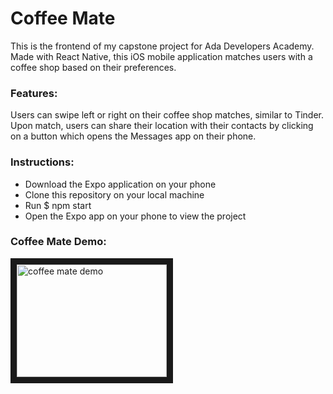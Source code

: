 # Coffee Mate 

This is the frontend of my capstone project for Ada Developers Academy. Made with React Native, this iOS mobile application matches users with a coffee shop based on their preferences.

### Features:
Users can swipe left or right on their coffee shop matches, similar to Tinder. Upon match, users can share their location with their contacts by clicking on a button which opens the Messages app on their phone.

### Instructions:
* Download the Expo application on your phone
* Clone this repository on your local machine
* Run $ npm start
* Open the Expo app on your phone to view the project

### Coffee Mate Demo:
<a href="http://www.youtube.com/watch?feature=player_embedded&v=anT0c5jaB38
" target="_blank"><img src="http://img.youtube.com/vi/anT0c5jaB38/0.jpg" 
alt="coffee mate demo" width="240" height="180" border="10" /></a>


<!-- [![coffee mate demo](http://img.youtube.com/vi/anT0c5jaB38/0.jpg)](http://www.youtube.com/watch?v=anT0c5jaB38) -->
